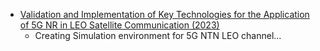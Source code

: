 - [Validation and Implementation of Key Technologies for the Application of 5G NR in LEO Satellite Communication (2023)](https://ieeexplore-ieee-org.zorac.aub.aau.dk/abstract/document/10297391)
	- Creating Simulation environment for 5G NTN LEO channel...